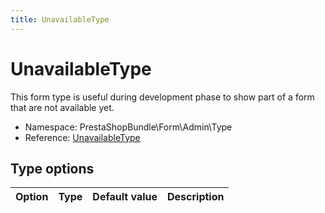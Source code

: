```yaml
---
title: UnavailableType
---
```


# UnavailableType

This form type is useful during development phase to show part of a form that are not available yet.

- Namespace: PrestaShopBundle\Form\Admin\Type
- Reference: [UnavailableType](https://github.com/PrestaShop/PrestaShop/blob/8.0.x/src/PrestaShopBundle/Form/Admin/Type/UnavailableType.php)

## Type options

| Option       | Type   | Default value                     | Description                                                                               |
| :----------- | :----- | :-------------------------------- | :---------------------------------------------------------------------------------------- |

